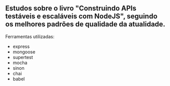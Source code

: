 ## Estudos sobre o livro "Construindo APIs testáveis e escaláveis com NodeJS", seguindo os melhores padrões de qualidade da atualidade.

Ferramentas utilizadas: 
* express
* mongoose
* supertest
* mocha
* sinon
* chai
* babel
